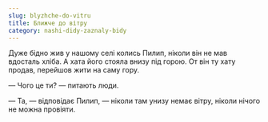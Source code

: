 ```yaml
---
slug: blyzhche-do-vitru
title: Ближче до вітру
category: nashi-didy-zaznaly-bidy
---
```

Дуже бідно жив у нашому селі колись Пилип, ніколи він не мав вдосталь хліба. А хата його стояла внизу під горою. От він ту хату продав, перейшов жити на саму гору.

— Чого це ти? — питають люди.

— Та, — відповідає Пилип, — ніколи там унизу немає вітру, ніколи нічого не можна провіяти.
